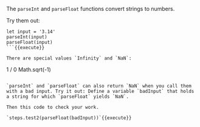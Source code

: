 The `parseInt` and `parseFloat` functions convert strings to numbers.

Try them out: 

```
let input = '3.14'
parseInt(input)
parseFloat(input)
```{{execute}}

There are special values `Infinity` and `NaN`:

```
1 / 0
Math.sqrt(-1)
```{{execute}}

`parseInt` and `parseFloat` can also return `NaN` when you call them with a bad input. Try it out: Define a variable `badInput` that holds a string for which `parseFloat` yields `NaN`.

Then this code to check your work.

`steps.test2(parseFloat(badInput))`{{execute}}


